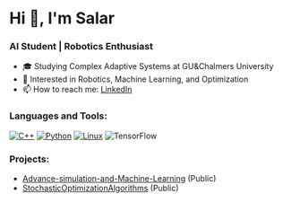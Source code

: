 # Hi 👋, I'm Salar
### AI Student | Robotics Enthusiast

- 🎓 Studying Complex Adaptive Systems at GU&Chalmers University 
- 🤖 Interested in Robotics, Machine Learning, and Optimization
- 📫 How to reach me: [LinkedIn](https://www.linkedin.com/in/salar-ghanbari-160722216)

### Languages and Tools:
[![C++](https://img.shields.io/badge/C++-00599C?style=for-the-badge&logo=cplusplus&logoColor=white)](https://www.w3schools.com/cpp/)
[![Python](https://img.shields.io/badge/Python-3776AB?style=for-the-badge&logo=python&logoColor=white)](https://www.python.org/)
[![Linux](https://img.shields.io/badge/Linux-FCC624?style=for-the-badge&logo=linux&logoColor=black)](https://www.linux.org/)
![TensorFlow](https://img.shields.io/badge/TensorFlow-FF6F00?style=for-the-badge&logo=tensorflow&logoColor=white)

### Projects:
- [Advance-simulation-and-Machine-Learning](https://github.com/salar9271/Advance-simulation-and-Machine-Learning) (Public)
- [StochasticOptimizationAlgorithms](https://github.com/salar9271/StochasticOptimizationAlgorithms) (Public)
